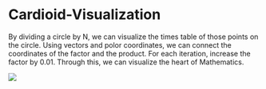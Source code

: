 # Cardioid-Visualization

By dividing a circle by N, we can visualize the times table of those points on the circle.
Using vectors and polor coordinates, we can connect the coordinates of the factor and the 
product. For each iteration, increase the factor by 0.01. Through this, we can visualize
the heart of Mathematics. 

<img src="https://giphy.com/gifs/JmD6iF7dmRhgd89Ef7/html5f">
